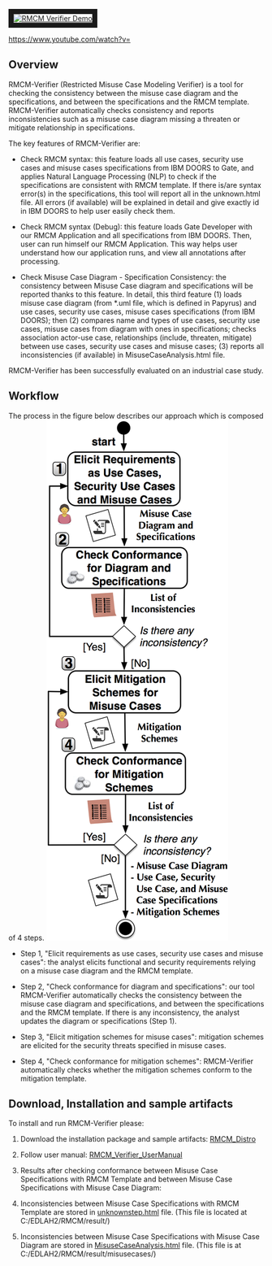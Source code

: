 <a href="http://www.youtube.com/watch?feature=player_embedded&v=KL3t_x7TACo" target="_blank"><img src="http://img.youtube.com/vi/KL3t_x7TACo/0.jpg" alt="RMCM Verifier Demo" width="240" height="180" border="10" /></a>

https://www.youtube.com/watch?v=

## Overview 

RMCM-Verifier (Restricted Misuse Case Modeling Verifier) is a tool for checking the consistency between the misuse case diagram and the specifications, and between the specifications and the RMCM template. RMCM-Verifier automatically checks consistency and reports inconsistencies such as a misuse case diagram missing a threaten or mitigate relationship in specifications.

The key features of RMCM-Verifier are:

* Check RMCM syntax: this feature loads all use cases, security use cases and misuse cases specifications from IBM DOORS to Gate, and applies Natural Language Processing (NLP) to check if the specifications are consistent with RMCM template. If there is/are syntax error(s) in the specifications, this tool will report all in the unknown.html file. All errors (if available) will be explained in detail and give exactly id in IBM DOORS to help user easily check them.

* Check RMCM syntax (Debug): this feature loads Gate Developer with our RMCM Application and all specifications from IBM DOORS. Then, user can run himself our RMCM Application. This way helps user understand how our application runs, and view all annotations after processing.

* Check Misuse Case Diagram - Specification Consistency: the consistency between Misuse Case diagram and specifications will be reported thanks to this feature. In detail, this third feature (1) loads misuse case diagram (from *.uml file, which is defined in Papyrus) and use cases, security use cases, misuse cases specifications (from IBM DOORS); then (2) compares name and types of use cases, security use cases, misuse cases from diagram with ones in specifications; checks association actor-use case, relationships (include, threaten, mitigate) between use cases, security use cases and misuse cases; (3) reports all inconsistencies (if available) in MisuseCaseAnalysis.html file.

RMCM-Verifier has been successfully evaluated on an industrial case study.

## Workflow

The process in the figure below describes our approach which is composed of 4 steps. ![RMCM steps](RMCM.png)

* Step 1, "Elicit requirements as use cases, security use cases and misuse cases": the analyst elicits functional and security requirements relying on a misuse case diagram and the RMCM template.

* Step 2, "Check conformance for diagram and specifications": our tool RMCM-Verifier automatically checks the consistency between the misuse case diagram and specifications, and between the specifications and the RMCM template. If there is any inconsistency, the analyst updates the diagram or specifications (Step 1).

* Step 3, "Elicit mitigation schemes for misuse cases": mitigation schemes are elicited for the security threats specified in misuse cases.

* Step 4, "Check conformance for mitigation schemes": RMCM-Verifier automatically checks whether the mitigation schemes conform to the mitigation template.



## Download, Installation and sample artifacts


To install and run RMCM-Verifier please:

1. Download the installation package and sample artifacts: [RMCM_Distro](https://dropit.uni.lu/invitations?share=e07585bb2a55e568bcaf&dl=0)

2. Follow user manual: [RMCM_Verifier_UserManual](https://dropit.uni.lu/invitations?share=f813821ffd59bb2ca66b&dl=0)

3. Results after checking conformance between Misuse Case Specifications with RMCM Template and between Misuse Case Specifications with Misuse Case Diagram:
  1. Inconsistencies between Misuse Case Specifications with RMCM Template are stored in [unknownstep.html](https://dropit.uni.lu/invitations?share=d50c349fb1265a49ab19&dl=0) file. (This file is located at C:/EDLAH2/RMCM/result/)
  2. Inconsistencies between Misuse Case Specifications with Misuse Case Diagram are stored in [MisuseCaseAnalysis.html](https://dropit.uni.lu/invitations?share=bfd15a52e9f72f59752e&dl=0) file. (This file is at C:/EDLAH2/RMCM/result/misusecases/)

